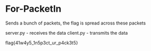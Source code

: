 # For-PacketIn

Sends a bunch of packets, the flag is spread across these packets

server.py - receives the data
client.py - transmits the data


flag{41w4y5_1n5p3ct_ur_p4ck3t5}
